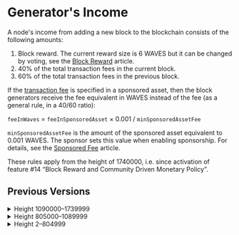 # Generator's Income

A node's income from adding a new block to the blockchain consists of the following amounts:

1. Block reward. The current reward size is 6 WAVES but it can be changed by voting, see the [Block Reward](/en/blockchain/mining/mining-reward) article.
2. 40% of the total transaction fees in the current block.
3. 60% of the total transaction fees in the previous block.

If the [transaction fee](/en/blockchain/transaction/transaction-fee) is specified in a sponsored asset, then the block generators receive the fee equivalent in WAVES instead of the fee (as a general rule, in a 40/60 ratio):

`feeInWaves` = `feeInSponsoredAsset` × 0.001 / `minSponsoredAssetFee`

`minSponsoredAssetFee` is the amount of the sponsored asset equivalent to 0.001 WAVES. The sponsor sets this value when enabling sponsorship. For details, see the [Sponsored Fee](/en/blockchain/waves-protocol/sponsored-fee) article.

These rules apply from the height of 1740000, i.e. since activation of feature #14 “Block Reward and Community Driven Monetary Policy”.

## Previous Versions

<details><summary>Height 1090000–1739999</summary>
<p>In this range of height, the node's income consisted only of transaction fees. The rules for the fee sharing between the two generators were the same as described above. There was no block reward.</p>
<p>The rules applied from the height of 1090000 which is 10,000 blocks after the activation of feature #7 “Fee Sponsorship”.</p>
</details>

<details><summary>Height 805000–1089999</summary>
<p>The transaction sender could specify the fee in any asset, and the block generators received the fee in this asset.</p>
<p>The generator of block 805000 received 40% of the total transaction fees in the the block. Generators of subsequent blocks received 40% of the total transaction fees in the current block and 60% of the total transaction fees in the previous block.</p>
<p>The rules applied from the height of 805000, i.e. since activation of feature #2 “NG Protocol”.</p>
</details>
<details><summary>Height 2–804999</summary>
<p>In this range of height, the block generator received 100% of the total transaction fees in the current block. The transaction sender could specify the fee in any asset.</p>
</details>
